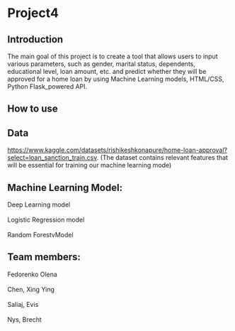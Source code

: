 # Project4

## Introduction

The main goal of this project is to create a tool that allows users to input various parameters, such as gender, marital status, dependents, educational level, loan amount, etc. and predict whether they will be approved for a home loan by using Machine Learning models, HTML/CSS, Python Flask_powered API. 

## How to use


## Data

https://www.kaggle.com/datasets/rishikeshkonapure/home-loan-approval?select=loan_sanction_train.csv. (The dataset contains relevant features that will be essential for training our machine learning mode)


## Machine Learning Model:

Deep Learning model <br>
<br> Logistic Regression model <br>
<br> Random ForestvModel

## Team members:

 Fedorenko Olena <br>
<br> Chen, Xing Ying <br>
<br> Saliaj, Evis <br>
<br> Nys, Brecht 
